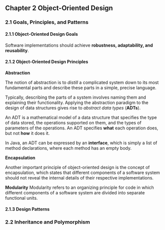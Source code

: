 ## Chapter 2 Object-Oriented Design 

### 2.1 Goals, Principles, and Patterns
#### 2.1.1 Object-Oriented Design Goals 
Software implementations should achieve __robustness, adaptability, and reusability__.
#### 2.1.2 Object-Oriented Design Principles 

**Abstraction**

The notion of abstraction is to _distill_ a complicated system down to its most fundamental parts and describe these parts in a simple, precise language. 

Typically, describing the parts of a system involves naming them and explaining their functionality. Applying the abstraction paradigm to the design of data structures gives rise to _abstract data types_ (__ADTs__).

An ADT is a mathematical model of a data structure that specifies the type of data stored, the operations supported on them, and the types of parameters of the operations. An ADT specifies __what__ each operation does, but not __how__ it does it.

In Java, an ADT can be expressed by an __interface__, which is simply a list of method declarations, where each method has an empty body.

**Encapsulation**

Another important principle of object-oriented design is the concept of
encapsulation, which states that different components of a software system
should not reveal the internal details of their respective implementations. 

**Modularity**
Modularity refers to an organizing principle for code in which different components of a software system are divided into separate functional units. 

#### 2.1.3 Design Patterns 

### 2.2 Inheritance and Polymorphism
